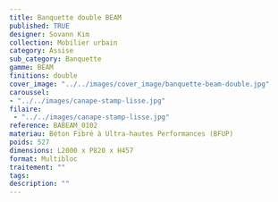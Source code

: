 ```yaml
---
title: Banquette double BEAM 
published: TRUE
designer: Sovann Kim
collection: Mobilier urbain
category: Assise
sub_category: Banquette
gamme: BEAM 
finitions: double
cover_image: "../../images/cover_image/banquette-beam-double.jpg"
caroussel: 
- "../../images/canape-stamp-lisse.jpg"
filaire: 
 - "../../images/canape-stamp-lisse.jpg"
reference: BABEAM_0102
materiau: Béton Fibré à Ultra-hautes Performances (BFUP)
poids: 527
dimensions: L2000 x P820 x H457
format: Multibloc
traitement: ""
tags: 
description: ""
---
```

